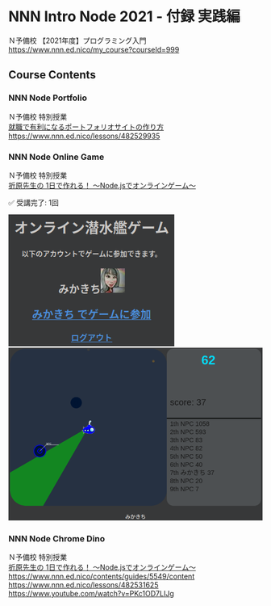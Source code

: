 # NNN Intro Node 2021 - 付録 実践編

Ｎ予備校 【2021年度】プログラミング入門  
https://www.nnn.ed.nico/my_course?courseId=999  


## Course Contents


### NNN Node Portfolio

Ｎ予備校 特別授業  
[就職で有利になるポートフォリオサイトの作り方](./portfolio/)  
https://www.nnn.ed.nico/lessons/482529935  


### NNN Node Online Game

Ｎ予備校 特別授業  
[折原先生の 1日で作れる！ 〜Node.jsでオンラインゲーム〜](./submarine/)  

✅ 受講完了: 1回  

![](./images/submarine_01.png)  
![](./images/submarine_02.png)  


### NNN Node Chrome Dino

Ｎ予備校 特別授業  
[折原先生の 1日で作れる！ 〜Node.jsでオンラインゲーム〜](./dino/)  
https://www.nnn.ed.nico/contents/guides/5549/content  
https://www.nnn.ed.nico/lessons/482531625  
https://www.youtube.com/watch?v=PKc1OD7LIJg  

